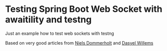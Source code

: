 # Testing Spring Boot Web Socket with awaitility and testng

Just an example how to test web sockets with testng

Based on very good articles from [Niels Dommerholt](https://niels.nu/blog/2017/spring-boot-websocket-client.html) and [Dasyel Willems](https://blog.jcore.com/2017/11/27/sleepless-integration-testing-spring-stomp-websockets/)

